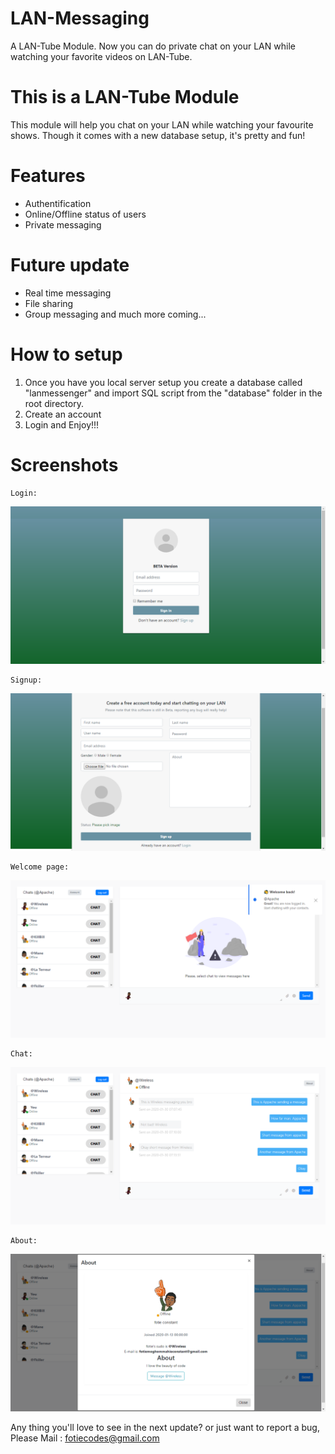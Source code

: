 # LAN-Messaging
A LAN-Tube Module. Now you can do private chat on your LAN while watching your favorite videos on LAN-Tube. 

# This is a LAN-Tube Module
This module will help you chat on your LAN while watching your favourite shows.
Though it comes with a new database setup, it's pretty and fun!

# Features
- Authentification
- Online/Offline status of users
- Private messaging

# Future update
- Real time messaging
- File sharing
- Group messaging
  and much more coming...
  
# How to setup
1.  Once you have you local server setup you create a database called "lanmessenger" and import SQL script from the "database" folder in the root directory.
2. Create an account
3. Login and Enjoy!!!

# Screenshots

    Login:
 ![ScreenShot](https://github.com/FotieMConstant/LAN-Messaging/blob/master/screenshots/login.png)
 
    Signup:
 
 ![ScreenShot](https://github.com/FotieMConstant/LAN-Messaging/blob/master/screenshots/signup.png)
 
    Welcome page:
 ![ScreenShot](https://github.com/FotieMConstant/LAN-Messaging/blob/master/screenshots/welcome%20page.png)

    Chat:
 ![ScreenShot](https://github.com/FotieMConstant/LAN-Messaging/blob/master/screenshots/chat.png)

    About:
 ![ScreenShot](https://github.com/FotieMConstant/LAN-Messaging/blob/master/screenshots/about_other_user.png)
 
 Any thing you'll love to see in the next update? or just want to report a bug, Please Mail : fotiecodes@gmail.com
